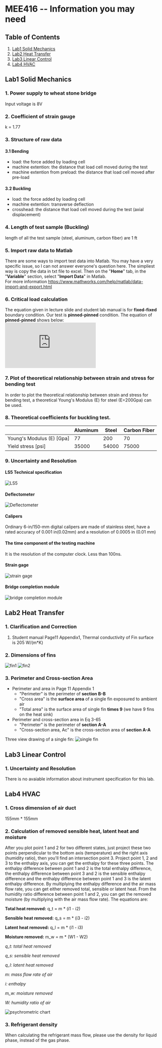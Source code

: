 # MEE416 -- Information you may need
## Table of Contents
1. [Lab1 Solid Mechanics](#lab1-solid-mechanics)
2. [Lab2 Heat Transfer](#lab2-heat-transfer)
3. [Lab3 Linear Control](#lab3-linear-control)
4. [Lab4 HVAC](#lab4-hvac)

## Lab1 Solid Mechanics
### 1. Power supply to wheat stone bridge
Input voltage is 8V 
### 2. Coefficient of strain gauge
k = 1.77
### 3. Structure of raw data
#### 3.1 Bending
- load: the force added by loading cell
- machine extention: the distance that load cell moved during the test
- machine extention from preload: the distance that load cell moved after pre-load
#### 3.2 Buckling
- load: the force added by loading cell
- machine extention: transverse deflection
- crosshead: the distance that load cell moved during the test (axial displacement)
### 4. Length of test sample (Buckling)
length of all the test sample (steel, aluminum, carbon fiber) are 1 ft
### 5. Import raw data to Matlab
There are some ways to import test data into Matlab. You may have a very specific issue, so I can not answer everyone's question here.
The simpliest way is copy the data in txt file to excel. Then on the "**Home**" tab, in the "**Variable**" section, select "**Import Data**" in Matlab.  
For more information https://www.mathworks.com/help/matlab/data-import-and-export.html
### 6. Critical load calculation
The equation given in lecture slide and student lab manual is for **fixed-fixed** boundary condition. Our test is **pinned-pinned** condition. The equation of **pinned-pinned** shows below:  
![](https://latex.codecogs.com/gif.latex?P_%7Bcr%7D%20%3D%20%5Cfrac%7B%5Cpi%5E2EI%7D%7BL%5E2%7D)

### 7. Plot of theoretical relationship between strain and stress for bending test
In order to plot the theoretical relationship between strain and stress for bending test, a theoretical Young's Modulus (E) for steel (E=200Gpa) can be used. 
### 8. Theoretical coefficients for buckling test.
|   |Aluminum|Steel|Carbon Fiber|
|---|---|---|---|
|Young's Modulus (E) [Gpa]|77|200|70|
|Yield stress [psi]|35000|54000|75000|
### 9. Uncertainty and Resolution
#### LS5 Technical specification
![LS5](https://github.com/leisyracuse/MEE416/blob/master/Technical%20Specification.png)
#### Deflectometer
![Deflectometer](https://github.com/leisyracuse/MEE416/blob/master/Deflectometer.png)
#### Calipers
Ordinary 6-in/150-mm digital calipers are made of stainless steel, have a rated accuracy of 0.001 in(0.02mm) and a resolution of 0.0005 in (0.01 mm)
#### The time component of the testing machine
It is the resolution of the computer clock. Less than 100ns.
#### Strain gage
![strain gage](https://github.com/leisyracuse/MEE416/blob/master/sg.jpeg)
#### Bridge completion module
![bridge completion module](https://github.com/leisyracuse/MEE416/blob/master/Bridge%20Completion%20Module.jpeg)

## Lab2 Heat Transfer
### 1. Clarification and Correction
1. Student manual Page11 Appendix1, Thermal conductivity of Fin surface is 205 W/(m*K)
### 2. Dimensions of fins
![fin1](https://github.com/leisyracuse/MEE416/blob/master/Fins.PNG)
![fin2](https://github.com/leisyracuse/MEE416/blob/master/Fins2.PNG)
### 3. Perimeter and Cross-section Area
* Perimeter and area in Page 11 Appendix 1
  * "Perimeter" is the perimeter of __section B-B__
  * "Cross area" is the __surface area__ of a single fin exposured to ambient air
  * "Total area" is the surface area of single fin __times 9__ (we have 9 fins on the heat sink)
* Perimeter and cross-section area in Eq 3-65
  * "Perimeter" is the perimeter of __section A-A__
  * "Cross-section area, Ac" is the cross-section area of __section A-A__
 
Three view drawing of a single fin:
![single fin](https://github.com/leisyracuse/MEE416/blob/master/singleFin.png)

## Lab3 Linear Control
### 1. Uncertainty and Resolution
There is no avaiable information about instrument specification for this lab.

## Lab4 HVAC
### 1. Cross dimension of air duct
155mm * 155mm
### 2. Calculation of removed sensible heat, latent heat and moisture
After you plot point 1 and 2 for two different states, just project these two points perpendicular to the bottom axis (temperature) and the right axis (humidity ratio), then you'll find an intersection point 3. Project point 1, 2 and 3 to the enthalpy axis, you can get the enthalpy for these three points. The enthalpy difference between point 1 and 2 is the total enthalpy difference, the enthalpy difference between point 3 and 2 is the sensible enthalpy difference and the enthalpy difference between point 1 and 3 is the latent enthalpy difference. By multiplying the enthalpy difference and the air mass flow rate, you can get either removed total, sensible or latent heat. From the humidity ratio difference between point 1 and 2, you can get the removed moisture (by multiplying with the air mass flow rate). The equations are: 

**Total heat removed:** q_t = m * (i1 - i2)

**Sensible heat removed:** q_s = m * (i3 - i2)

**Latent heat removed:** q_l = m * (i1 - i3)

**Moisture removed:** m_w = m * (W1 - W2)

*q_t: total heat removed*

*q_s: sensible heat removed*

*q_l: latent heat removed*

*m: mass flow rate of air*

*i: enthalpy*

*m_w: moisture removed*

*W: humidity ratio of air*

![psychrometric chart](https://github.com/leisyracuse/MEE416/blob/master/psychart.PNG)

### 3. Refrigerant density
When calculating the refrigerant mass flow, please use the density for liquid phase, instead of the gas phase.
